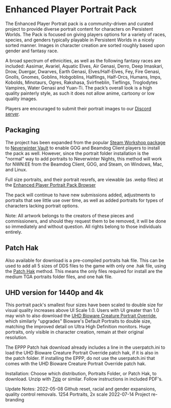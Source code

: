 # Enhanced Player Portrait Pack
The Enhanced Player Portrait pack is a community-driven and curated project to provide diverse portrait content for characters on Persistent Worlds. The Pack is focused on giving players options for a variety of races, species, and genders typically playable in Persistent Worlds in a nicely sorted manner. Images in character creation are sorted roughly based upon gender and fantasy race.

A broad spectrum of ethnicities, as well as the following fantasy races are included: Aasimar, Avariel, Aquatic Elves, Air Genasi, Derro, Deep Imaskari, Drow, Duergar, Dwarves, Earth Genasi, Elves/Half-Elves, Fey, Fire Genasi, Gnolls, Gnomes, Goblins,  Hobgoblins, Halflings, Half-Orcs, Humans, Imps, Kobolds, Minotaurs, Ogres, Rakshasa, Svirfneblin, Tieflings, Troglodytes Vampires, Water Genasi and Yuan-Ti. The pack’s overall look is a high quality painterly style, as such it does not allow anime, cartoony or low quality images.

Players are encouraged to submit their portrait images to our [Discord server](https://discord.gg/VrbfYTa).

## Packaging

The project has been expanded from the popular [Steam Workshop package](https://steamcommunity.com/sharedfiles/filedetails/?id=2834893651) to [Neverwinter Vault](https://neverwintervault.org/) to enable GOG and Beamdog Client players to install the pack as well. However, since the portrait folder installation is the "normal" way to add portraits to Neverwinter Nights, this method will work for NWN:EE from the Beamdog Client, GOG, and Steam, on Windows, Mac, and Linux.

Full size portraits, and their portrait resrefs, are viewable (as .webp files) at the [Enhanced Player Portrait Pack Browser](http://tinyurl.com/APPPBrowser)

The pack will continue to have new submissions added, adjustments to portraits that see little use over time, as well as added portraits for types of characters lacking portrait options.

Note: All artwork belongs to the creators of these pieces and commissioners, and should they request them to be removed, it will be done so immediately and without question. All rights belong to those individuals entirely. 

## Patch Hak
Also available for download is a pre-compiled portraits hak file. This can be used to add all 5 sizes of DDS files to the game with only one .hak file, using the [Patch Hak](https://forums.beamdog.com/discussion/69487/nwn-ee-userpatch-ini-unofficial-faq) method. This means the only files required for install are the medium TGA portraits folder files, and one hak file.

## UHD version for 1440p and 4k

This portrait pack's smallest four sizes have been scaled to double size for visual quality increases above UI Scale 1.0. Users with UI greater than 1.0 may wish to also download the [UHD Bioware Creature Portrait Override](https://neverwintervault.org/project/nwnee/images/portrait/uhd-bioware-creature-portrait-override), which similarly "upgrades" Bioware's Default Portraits to double size, matching the improved detail on Ultra High Definition monitors. Huge portraits, only visible in character creation, remain at their original resolution.

The EPPP Patch hak download already includes a line in the userpatch.ini to load the UHD Bioware Creature Portrait Override patch hak, if it is also in the patch folder. If installing the EPPP, do not use the userpatch.ini that comes with the UHD Bioware Creature Portrait Override patch hak.
 
Installation:
Choose which distribution, Portraits Folder, or Patch Hak, to download.
Unzip with [7zip](https://www.7-zip.org/) or similar.
Follow instructions in included PDF's.

Update Notes:
2022-05-08
Github reset, racial and gender expansions, quality control removals.
1254 Portraits, 2x scale
2022-07-14
Project re-branding